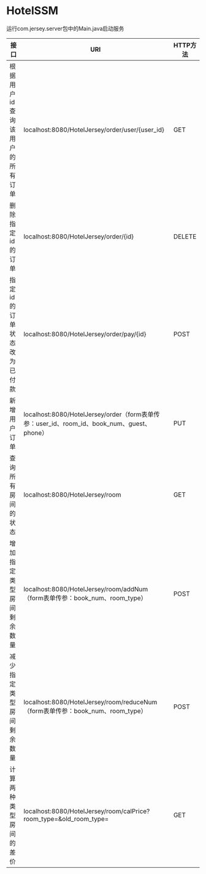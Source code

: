 # HotelSSM

运行com.jersey.server包中的Main.java启动服务

|接口|URI|HTTP方法|
|---|---|---|
|根据用户id查询该用户的所有订单|localhost:8080/HotelJersey/order/user/{user_id}|GET|
|删除指定id的订单|localhost:8080/HotelJersey/order/{id}|DELETE|
|指定id的订单状态改为已付款|localhost:8080/HotelJersey/order/pay/{id}|POST|
|新增用户订单|localhost:8080/HotelJersey/order（form表单传参：user_id、room_id、book_num、guest、phone）|PUT|
|查询所有房间的状态|localhost:8080/HotelJersey/room|GET|
|增加指定类型房间剩余数量|localhost:8080/HotelJersey/room/addNum（form表单传参：book_num、room_type）|POST|
|减少指定类型房间剩余数量|localhost:8080/HotelJersey/room/reduceNum（form表单传参：book_num、room_type）|POST|
|计算两种类型房间的差价|localhost:8080/HotelJersey/room/calPrice?room_type=&old_room_type=|GET|